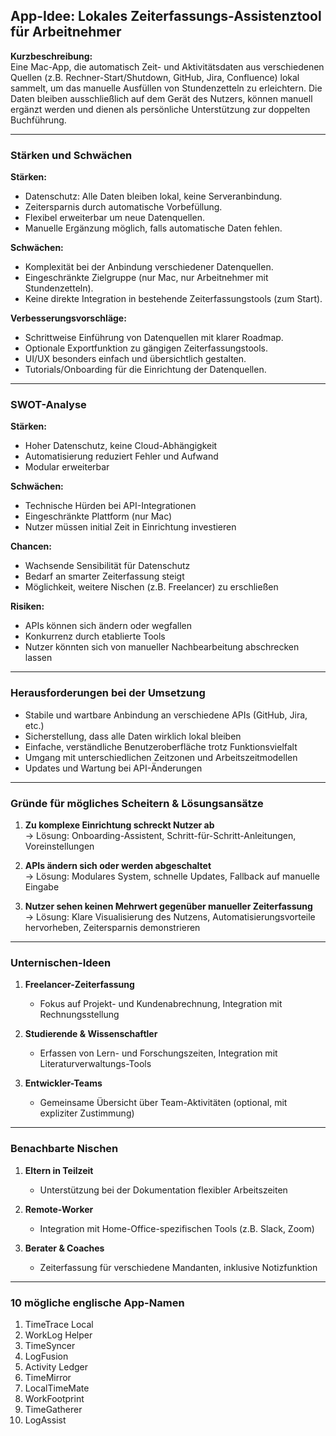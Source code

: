 ## App-Idee: Lokales Zeiterfassungs-Assistenztool für Arbeitnehmer

**Kurzbeschreibung:**  
Eine Mac-App, die automatisch Zeit- und Aktivitätsdaten aus verschiedenen Quellen (z.B. Rechner-Start/Shutdown, GitHub, Jira, Confluence) lokal sammelt, um das manuelle Ausfüllen von Stundenzetteln zu erleichtern. Die Daten bleiben ausschließlich auf dem Gerät des Nutzers, können manuell ergänzt werden und dienen als persönliche Unterstützung zur doppelten Buchführung.

---

### Stärken und Schwächen

**Stärken:**
- Datenschutz: Alle Daten bleiben lokal, keine Serveranbindung.
- Zeitersparnis durch automatische Vorbefüllung.
- Flexibel erweiterbar um neue Datenquellen.
- Manuelle Ergänzung möglich, falls automatische Daten fehlen.

**Schwächen:**
- Komplexität bei der Anbindung verschiedener Datenquellen.
- Eingeschränkte Zielgruppe (nur Mac, nur Arbeitnehmer mit Stundenzetteln).
- Keine direkte Integration in bestehende Zeiterfassungstools (zum Start).

**Verbesserungsvorschläge:**
- Schrittweise Einführung von Datenquellen mit klarer Roadmap.
- Optionale Exportfunktion zu gängigen Zeiterfassungstools.
- UI/UX besonders einfach und übersichtlich gestalten.
- Tutorials/Onboarding für die Einrichtung der Datenquellen.

---

### SWOT-Analyse

**Stärken:**  
- Hoher Datenschutz, keine Cloud-Abhängigkeit  
- Automatisierung reduziert Fehler und Aufwand  
- Modular erweiterbar

**Schwächen:**  
- Technische Hürden bei API-Integrationen  
- Eingeschränkte Plattform (nur Mac)  
- Nutzer müssen initial Zeit in Einrichtung investieren

**Chancen:**  
- Wachsende Sensibilität für Datenschutz  
- Bedarf an smarter Zeiterfassung steigt  
- Möglichkeit, weitere Nischen (z.B. Freelancer) zu erschließen

**Risiken:**  
- APIs können sich ändern oder wegfallen  
- Konkurrenz durch etablierte Tools  
- Nutzer könnten sich von manueller Nachbearbeitung abschrecken lassen

---

### Herausforderungen bei der Umsetzung

- Stabile und wartbare Anbindung an verschiedene APIs (GitHub, Jira, etc.)
- Sicherstellung, dass alle Daten wirklich lokal bleiben
- Einfache, verständliche Benutzeroberfläche trotz Funktionsvielfalt
- Umgang mit unterschiedlichen Zeitzonen und Arbeitszeitmodellen
- Updates und Wartung bei API-Änderungen

---

### Gründe für mögliches Scheitern & Lösungsansätze

1. **Zu komplexe Einrichtung schreckt Nutzer ab**  
   → Lösung: Onboarding-Assistent, Schritt-für-Schritt-Anleitungen, Voreinstellungen

2. **APIs ändern sich oder werden abgeschaltet**  
   → Lösung: Modulares System, schnelle Updates, Fallback auf manuelle Eingabe

3. **Nutzer sehen keinen Mehrwert gegenüber manueller Zeiterfassung**  
   → Lösung: Klare Visualisierung des Nutzens, Automatisierungsvorteile hervorheben, Zeitersparnis demonstrieren

---

### Unternischen-Ideen

1. **Freelancer-Zeiterfassung**  
   - Fokus auf Projekt- und Kundenabrechnung, Integration mit Rechnungsstellung

2. **Studierende & Wissenschaftler**  
   - Erfassen von Lern- und Forschungszeiten, Integration mit Literaturverwaltungs-Tools

3. **Entwickler-Teams**  
   - Gemeinsame Übersicht über Team-Aktivitäten (optional, mit expliziter Zustimmung)

---

### Benachbarte Nischen

1. **Eltern in Teilzeit**  
   - Unterstützung bei der Dokumentation flexibler Arbeitszeiten

2. **Remote-Worker**  
   - Integration mit Home-Office-spezifischen Tools (z.B. Slack, Zoom)

3. **Berater & Coaches**  
   - Zeiterfassung für verschiedene Mandanten, inklusive Notizfunktion

---

### 10 mögliche englische App-Namen

1. TimeTrace Local
2. WorkLog Helper
3. TimeSyncer
4. LogFusion
5. Activity Ledger
6. TimeMirror
7. LocalTimeMate
8. WorkFootprint
9. TimeGatherer
10. LogAssist
